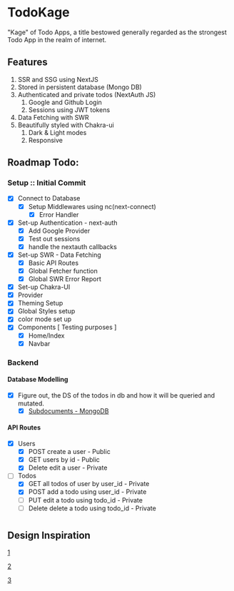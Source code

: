 # TodoKage

"Kage" of Todo Apps, a title bestowed generally regarded as the strongest Todo App in the realm of internet.

## Features

1. SSR and SSG using NextJS
2. Stored in persistent database (Mongo DB)
3. Authenticated and private todos (NextAuth JS)
   1. Google and Github Login 
   2. Sessions using JWT tokens
4. Data Fetching with SWR
5. Beautifully styled with Chakra-ui   
   1. Dark & Light modes
   2. Responsive   

## Roadmap Todo:

### Setup :: Initial Commit

- [x] Connect to Database
  - [x] Setup Middlewares using nc(next-connect)
    - [x] Error Handler
- [x] Set-up Authentication - next-auth
  - [x] Add Google Provider
  - [x] Test out sessions
  - [x] handle the nextauth callbacks 
- [x] Set-up SWR - Data Fetching
  - [x] Basic API Routes
  - [x] Global Fetcher function
  - [x] Global SWR Error Report
- [x]  Set-up Chakra-UI
  - [x] Provider
  - [x] Theming Setup
  - [x] Global Styles setup
  - [x] color mode set up
- [x] Components [ Testing purposes ]
  - [x] Home/Index
  - [x] Navbar

### Backend
#### Database Modelling
- [x] Figure out, the DS of the todos in db and how it will be queried and mutated.
  - [x] [Subdocuments - MongoDB](https://mongoosejs.com/docs/subdocs.html)
#### API Routes 
- [x] Users
  - [x] POST create a user - Public
  - [x] GET users by id - Public
  - [x] Delete edit a user - Private
- [ ] Todos
  - [x] GET all todos of user by user_id - Private
  - [x] POST add a todo using user_id - Private
  - [ ] PUT edit a todo using todo_id - Private
  - [ ] Delete delete a todo using todo_id - Private

# 

## Design Inspiration

[1](https://dribbble.com/shots/15185058-Collection-Tasks/attachments/6927323?mode=media)

[2](https://dribbble.com/shots/14794406-Task-detail-desktop-app)

[3](https://dribbble.com/shots/5845797-Daily-UI-Challenge-046-Todo-List)